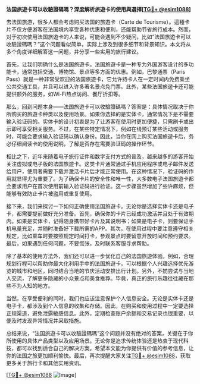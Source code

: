 **法国旅遊卡可以收驗證碼嗎？深度解析旅遊卡的使用與選擇[[TG💪+ @esim1088](https://t.me/s/esim1088)]**

去法国旅游，很多人都会考虑购买法国的旅遊卡（Carte de Tourisme）。這種卡片不仅方便游客在法国境内享受各种优惠和便利，还能帮助节省旅行成本。然而，对于初次使用法国旅遊卡的人来说，可能会遇到不少疑问，比如“法国旅遊卡可以收驗證碼嗎？”这个问题看似简单，实际上涉及到很多细节和背景知识。本文将从多个角度详细解答这一问题，并分享一些实用的旅行建议。

首先，让我们明确什么是法国旅遊卡。法国旅遊卡是一种专为外国游客设计的多功能卡，通常包括交通、博物馆、景点等多方面的优惠。例如，巴黎通票（Paris Pass）就是一种非常受欢迎的法国旅遊卡，它允许持卡人在一定时间内免费乘坐公共交通工具，并且可以进入许多著名景点免门票。此外，某些法国旅遊卡还可能提供额外的服务，如Wi-Fi热点访问、餐厅折扣等。

那么，回到问题本身——法国旅遊卡可以收驗證碼嗎？答案是：具体情况取决于你所购买的旅遊卡种类以及使用场景。如果你选择的是实体卡，通常情况下是不需要输入验证码的。实体卡的设计初衷是为了让游客在使用时更加便捷，只需刷卡或出示即可享受相关服务。不过，在某些特定情况下，例如在线预订某些活动或服务时，可能会要求输入验证码以确认身份。因此，当你在网上购买法国旅遊卡后，务必仔细阅读卡的使用说明，了解是否存在需要验证码的操作环节。

相比之下，近年来随着电子旅行证件和数字支付方式的普及，越来越多的游客开始关注虚拟或电子版的法国旅遊卡。这类卡片通常通过手机应用程序或电子邮件发送给用户，使用者需要下载并激活卡片后才能正常使用。在这种情况下，验证码的作用就显得尤为重要了。为了确保卡片的安全性和唯一性，大多数电子法国旅遊卡都会要求用户在首次使用前输入验证码进行验证。这一步骤虽然增加了些许麻烦，但能够有效防止卡片被盗用或重复使用。

接下来，我们来探讨一下如何正确使用法国旅遊卡。无论你是选择实体卡还是电子卡，都需要提前做好充分准备。首先，确保你的卡片已经成功激活并且处于有效期内。如果是实体卡，记得随身携带好卡片及其说明书；如果是电子卡，则要保证手机电量充足，并随时准备好下载所需的APP。其次，在使用过程中要注意遵守相关规定，比如乘车时要按照规定时间打卡，参观景点时要留意开放时间和预约要求。最后，如果遇到任何问题，不要慌张，及时联系客服寻求帮助。

除了基本的使用方法外，我们还可以进一步优化自己的法国旅遊体验。例如，合理规划行程可以帮助你最大化利用手中的法国旅遊卡。可以根据个人兴趣选择优先游览的城市和地区，同时结合当地的节庆活动安排出行计划。另外，不妨尝试与当地人交流，了解更多隐藏的小众景点和美食推荐。毕竟，真正的旅行乐趣往往藏在那些不为人知的地方。

当然，在享受便利的同时，我们也应该注意保护个人信息安全。无论是实体卡还是电子卡，都涉及到个人信息的收集和存储。因此，在购买和使用过程中一定要选择正规渠道，避免泄露敏感信息。此外，定期检查账户余额和交易记录也很重要，以便及时发现异常情况并采取措施。

总结来说，“法国旅遊卡可以收驗證碼嗎”这个问题并没有绝对的答案，关键在于你所使用的具体产品类型以及应用场景。无论你是追求传统体验还是热衷于现代科技，都可以找到适合自己的解决方案。希望本文能为你提供有价值的参考信息，让你的法国之旅更加顺利愉快。最后，再次提醒大家关注[TG💪+ @esim1088](https://t.me/s/esim1088)，获取更多关于旅行卡和其他实用资讯。

[[TG💪+ @esim1088](https://t.me/s/esim1088) ![Image](https://i.postimg.cc/4NQfJmqS/Snipaste-2025-05-13-00-14-12.png)]